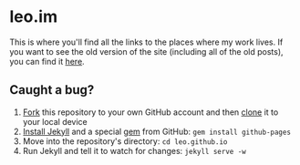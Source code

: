 # leo.im

This is where you'll find all the links to the places where my work lives. If you want to see the old version of the site (including all of the old posts), you can find it [here](https://github.com/leo/leo.github.io/tree/407778d22e4611f873daf2fb2431cf08ef9dffef).

## Caught a bug?

1. [Fork](https://help.github.com/articles/fork-a-repo/) this repository to your own GitHub account and then [clone](https://help.github.com/articles/cloning-a-repository/) it to your local device
2. [Install Jekyll](https://jekyllrb.com/docs/installation/) and a special [gem](http://guides.rubygems.org/what-is-a-gem/) from GitHub: `gem install github-pages`
3. Move into the repository's directory: `cd leo.github.io`
4. Run Jekyll and tell it to watch for changes: `jekyll serve -w`
